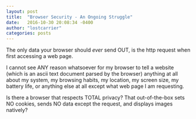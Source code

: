 ```yaml
---
layout: post
title:  "Browser Security - An Ongoing Struggle"
date:   2016-10-30 20:08:34 -0400
author: "lostcarrier"
categories: posts
---
```

The only data your browser should *ever* send OUT, is the http request when first accessing a web page.

I cannot see ANY reason whatsoever for my browser to tell a website (which is an ascii text document parsed by the browser) anything at all about my system, my browsing habits, my location, my screen size, my battery life, or anything else at all except what web page I am requesting.

Is there a browser that respects TOTAL privacy? That out-of-the-box sets NO cookies, sends NO data except the request, and displays images natively?


